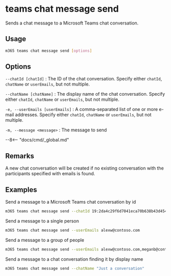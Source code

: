 # teams chat message send

Sends a chat message to a Microsoft Teams chat conversation.

## Usage

```sh
m365 teams chat message send [options]
```

## Options

`--chatId [chatId]`
: The ID of the chat conversation. Specify either `chatId`, `chatName` or `userEmails`, but not multiple.

`--chatName [chatName]`
: The display name of the chat conversation. Specify either `chatId`, `chatName` or `userEmails`, but not multiple.

`-e, --userEmails [userEmails]`
: A comma-separated list of one or more e-mail addresses. Specify either `chatId`, `chatName` or `userEmails`, but not multiple.

`-m, --message <message>`
: The message to send

--8<-- "docs/cmd/_global.md"

## Remarks

A new chat conversation will be created if no existing conversation with the participants specified with emails is found.

## Examples

Send a message to a Microsoft Teams chat conversation by id

```sh
m365 teams chat message send --chatId 19:2da4c29f6d7041eca70b638b43d45437@thread.v2
```

Send a message to a single person

```sh
m365 teams chat message send --userEmails alexw@contoso.com
```

Send a message to a group of people

```sh
m365 teams chat message send --userEmails alexw@contoso.com,meganb@contoso.com
```

Send a message to a chat conversation finding it by display name

```sh
m365 teams chat message send --chatName "Just a conversation"
```
